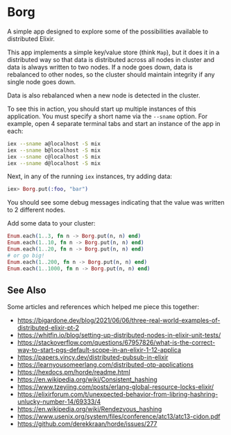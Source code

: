 # Borg

A simple app designed to explore some of the possibilities available to distributed Elixir.

This app implements a simple key/value store (think `Map`), but it does it in a distributed way so that data is distributed across all nodes in cluster and data is always written to two nodes. If a node goes down, data is rebalanced to other nodes, so the cluster should maintain integrity if any single node goes down.

Data is also rebalanced when a new node is detected in the cluster.

To see this in action, you should start up multiple instances of this application.  You must specify a short name via the `--sname` option.  For example, open 4 separate terminal tabs and start an instance of the app in each:

```sh
iex --sname a@localhost -S mix
iex --sname b@localhost -S mix
iex --sname c@localhost -S mix
iex --sname d@localhost -S mix
```

Next, in any of the running `iex` instances, try adding data:

```elixir
iex> Borg.put(:foo, "bar")
```

You should see some debug messages indicating that the value was written to 2 different nodes.

Add some data to your cluster:

```elixir
Enum.each(1..3, fn n -> Borg.put(n, n) end)
Enum.each(1..10, fn n -> Borg.put(n, n) end)
Enum.each(1..20, fn n -> Borg.put(n, n) end)
# or go big!
Enum.each(1..200, fn n -> Borg.put(n, n) end)
Enum.each(1..1000, fn n -> Borg.put(n, n) end)
```

## See Also

Some articles and references which helped me piece this together:

- <https://bigardone.dev/blog/2021/06/06/three-real-world-examples-of-distributed-elixir-pt-2>
- <https://whitfin.io/blog/setting-up-distributed-nodes-in-elixir-unit-tests/>
- <https://stackoverflow.com/questions/67957826/what-is-the-correct-way-to-start-pgs-default-scope-in-an-elixir-1-12-applica>
- <https://papers.vincy.dev/distributed-pubsub-in-elixir>
- <https://learnyousomeerlang.com/distributed-otp-applications>
- <https://hexdocs.pm/horde/readme.html>
- <https://en.wikipedia.org/wiki/Consistent_hashing>
- <https://www.tzeyiing.com/posts/erlang-global-resource-locks-elixir/>
- <https://elixirforum.com/t/unexpected-behavior-from-libring-hashring-unlucky-number-14/69333/4>
- <https://en.wikipedia.org/wiki/Rendezvous_hashing>
- <https://www.usenix.org/system/files/conference/atc13/atc13-cidon.pdf>
- <https://github.com/derekkraan/horde/issues/277>
